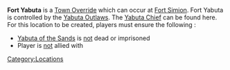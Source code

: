 **Fort Yabuta** is a [Town Override](Town_Overrides.md "wikilink") which
can occur at [Fort Simion](Fort_Simion.md "wikilink"). Fort Yabuta is
controlled by the [Yabuta Outlaws](02%20-%20Projects%20&%20Wikis/Kenshi/Kenshi%20Wiki/Kenshi%20Wiki%20Template/Yabuta_Outlaws.md "wikilink"). The
[Yabuta Chief](Yabuta_Chief.md "wikilink") can be found here. For this
location to be created, players must ensure the following [](World_States.md):

- [Yabuta of the Sands](Yabuta_of_the_Sands.md "wikilink") is <u>not</u>
  dead or imprisoned
- Player is <u>not</u> allied with [](Rebel_Farmers.md)

[Category:Locations](Category:Locations "wikilink")